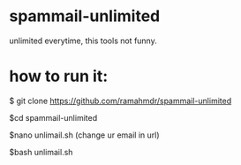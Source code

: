 # spammail-unlimited
unlimited everytime, this tools not funny.

# how to run it:
$ git clone https://github.com/ramahmdr/spammail-unlimited

$cd spammail-unlimited

$nano unlimail.sh (change ur email in url)

$bash unlimail.sh

